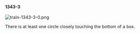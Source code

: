 #### 1343-3
![train-1343-3-0.png](https://github.com/lil-lab/nlvr/raw/master/nlvr/train/images/76/train-1343-3-0.png "train-1343-3-0.png")

There is at least one circle closely touching the bottom of a box.